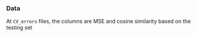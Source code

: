 ### Data

At `CV_errors` files, the columns are MSE and cosine similarity based on the testing set


